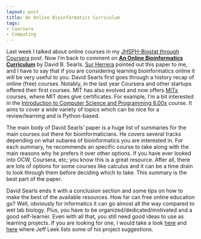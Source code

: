 ```yaml
---
layout: post
title: An Online Bioinformatics Curriculum
tags:
- Coursera
- Computing
---
```

<p>Last week I talked about online courses in my <a href="http://fellgernon.tumblr.com/post/32688589475/jhsph-biostat-through-coursera#.UHH1Q_l26lo">JHSPH-Biostat through Coursera</a> post. Now I&#8217;m back to comment on <strong><a href="http://www.ploscompbiol.org/article/info:doi/10.1371/journal.pcbi.1002632">An Online Bioinformatics Curriculum</a></strong> by David B. Searls. <a href="http://labs.bio.unc.edu/Dangl/people/individuals/Sur.html">Sur Herrera</a> pointed out this paper to me, and I have to say that if you are considering learning bioinformatics online it will be very useful to you. David Searls first goes through a history recap of online (free) courses. Notably, in the last year Coursera and other startups offered their first courses. MIT has also evolved and now offers <a href="http://mitx.mit.edu/">MITx</a> courses, where MIT does give certificates. For example, I&#8217;m a bit interested in the <a href="https://www.edx.org/courses/MITx/6.00x/2012_Fall/about">Introduction to Computer Science and Programming 6.00x</a> course. It aims to cover a wide variety of topics which can be nice for a review/learning and is Python-based. </p>
<p>The main body of David Searls&#8217; paper is a huge list of summaries for the main courses out there for bioinformaticians. He covers several tracks depending on what subarea of bioinformatics you are interested in. For each summary, he recommends an specific course to take along with the main reasons why he prefers it over other options. If you have ever looked into OCW, Coursera, etc; you know this is a great resource. After all, there are lots of options for some courses like calculus and it can be a time drain to look through them before deciding which to take. This summary is the best part of the paper.</p>
<p>David Searls ends it with a conclusion section and some tips on how to make the best of the available resources. How far can free online education go? Well, obviously for informatics it can go almost all the way compared to wet lab biology. Plus, you have to be organized/dedicated/motivated and a good self-learner. Even with all that, you still need good ideas to use as learning projects. If you are looking for one, I would take a look <a href="http://simplystatistics.org/post/18493330661/statistics-project-ideas-for-students">here</a> and <a href="http://simplystatistics.org/post/32881133740/statistics-project-ideas-for-students-part-2">here</a> where Jeff Leek lists some of his project suggestions.</p>
